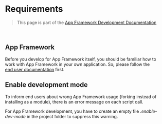 # Requirements

> This page is part of the [App Framework Development Documentation](../DEVELOPMENT.md)

<br />

## App Framework

Before you develop for App Framework itself, you should be familiar how to work with App Framework in your own application. So, please follow the [end user documentation](../DOCUMENTATION.md) first.

## Enable development mode

To inform end users about wrong App Framework usage (forking instead of installing as a module), there is an error message on each script call.

For App Framework development, you have to create an empty file *.enable-dev-mode* in the project folder to suppress this warning.
